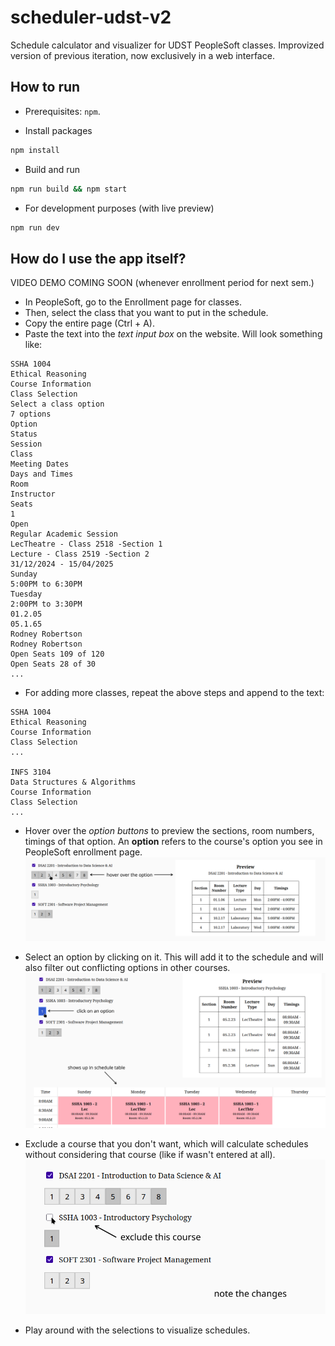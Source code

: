 # scheduler-udst-v2

Schedule calculator and visualizer for UDST PeopleSoft classes. Improvized version of previous iteration, now exclusively in a web interface.

## How to run

- Prerequisites: `npm`.

- Install packages
```bash
npm install
```

- Build and run
```bash
npm run build && npm start
```

- For development purposes (with live preview)
```bash
npm run dev
```

## How do I use the app itself?

VIDEO DEMO COMING SOON (whenever enrollment period for next sem.)


- In PeopleSoft, go to the Enrollment page for classes.
- Then, select the class that you want to put in the schedule.
- Copy the entire page (Ctrl + A).
- Paste the text into the *text input box* on the website. Will look something like:


```
SSHA 1004
Ethical Reasoning
Course Information
Class Selection
Select a class option
7 options
Option
Status
Session
Class
Meeting Dates
Days and Times
Room
Instructor
Seats
1
Open
Regular Academic Session
LecTheatre - Class 2518 -Section 1
Lecture - Class 2519 -Section 2
31/12/2024 - 15/04/2025
Sunday
5:00PM to 6:30PM
Tuesday
2:00PM to 3:30PM
01.2.05
05.1.65
Rodney Robertson
Rodney Robertson
Open Seats 109 of 120
Open Seats 28 of 30
...

```
- For adding more classes, repeat the above steps and append to the text:

```
SSHA 1004
Ethical Reasoning
Course Information
Class Selection
...

INFS 3104
Data Structures & Algorithms
Course Information
Class Selection
...
```

 - Hover over the *option buttons* to preview the sections, room numbers, timings of that option. An **option** refers to the course's option you see in PeopleSoft enrollment page.
 ![1-hover-option.png](demo/images/1-hover-option.png)

 - Select an option by clicking on it. This will add it to the schedule and will also filter out conflicting options in other courses.
 ![2-select-option.png](demo/images/2-select-option.png)

 - Exclude a course that you don't want, which will calculate schedules without considering that course (like if wasn't entered at all).
 ![3-exclude-course.png](demo/images/3-exclude-course.png)

 - Play around with the selections to visualize schedules.
